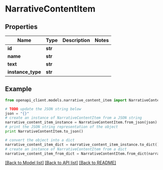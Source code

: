 # NarrativeContentItem


## Properties
Name | Type | Description | Notes
------------ | ------------- | ------------- | -------------
**id** | **str** |  | 
**name** | **str** |  | 
**text** | **str** |  | 
**instance_type** | **str** |  | 

## Example

```python
from openapi_client.models.narrative_content_item import NarrativeContentItem

# TODO update the JSON string below
json = "{}"
# create an instance of NarrativeContentItem from a JSON string
narrative_content_item_instance = NarrativeContentItem.from_json(json)
# print the JSON string representation of the object
print NarrativeContentItem.to_json()

# convert the object into a dict
narrative_content_item_dict = narrative_content_item_instance.to_dict()
# create an instance of NarrativeContentItem from a dict
narrative_content_item_from_dict = NarrativeContentItem.from_dict(narrative_content_item_dict)
```
[[Back to Model list]](../README.md#documentation-for-models) [[Back to API list]](../README.md#documentation-for-api-endpoints) [[Back to README]](../README.md)



